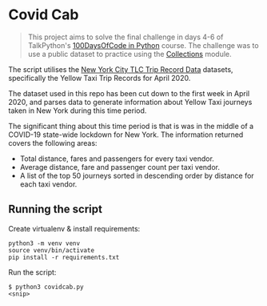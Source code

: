 # Covid Cab

> This project aims to solve the final challenge in days 4-6 of TalkPython's [100DaysOfCode in Python](https://training.talkpython.fm/courses/details/100-days-of-code-in-python) course.
> The challenge was to use a public dataset to practice using the [Collections](https://docs.python.org/3/library/collections.html) module.

The script utilises the [New York City TLC Trip Record Data](https://www1.nyc.gov/site/tlc/about/tlc-trip-record-data.page) datasets, specifically the Yellow Taxi Trip Records for April 2020.

The dataset used in this repo has been cut down to the first week in April 2020, and parses data to generate information about Yellow Taxi journeys taken in New York during this time period.

The significant thing about this time period is that is was in the middle of a COVID-19 state-wide lockdown for New York. The information returned covers the following areas:

* Total distance, fares and passengers for every taxi vendor.
* Average distance, fare and passenger count per taxi vendor.
* A list of the top 50 journeys sorted in descending order by distance for each taxi vendor.

## Running the script

Create virtualenv & install requirements:

```
python3 -m venv venv
source venv/bin/activate
pip install -r requirements.txt
```

Run the script:

```
$ python3 covidcab.py
<snip>
```